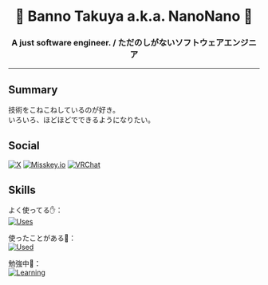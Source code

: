<h1 align="center">👋 Banno Takuya a.k.a. NanoNano 👋</h1>
<h3 align="center">A just software engineer. / ただのしがないソフトウェアエンジニア</h3>

<hr />

## Summary

技術をこねこねしているのが好き。  
いろいろ、ほどほどでできるようになりたい。

## Social

[![X](https://img.shields.io/badge/-X(Twitter)-000000.svg?logo=x&style=for-the-badge)](https://x.com/nano2_aloerina)
[![Misskey.io](https://img.shields.io/badge/-Misskey.io-4f4f4f.svg?logo=misskey&style=for-the-badge)](https://misskey.io/@nano2aloerina)
[![VRChat](https://img.shields.io/badge/-VRChat-4f4f4f.svg?logo=vrchat&style=for-the-badge)](https://vrchat.com/home/user/usr_42747ea9-e0c1-4316-9e61-a16c30337db2)


## Skills

よく使ってる✋：  
[![Uses](https://skillicons.dev/icons?i=js,ts,react,tauri&theme=light)](https://skillicons.dev)

使ったことがある💪：  
[![Used](https://skillicons.dev/icons?i=java,kotlin,androidstudio,flutter,vue,angular,electron,php,py,docker&theme=light)](https://skillicons.dev)

勉強中🌱：  
[![Learning](https://skillicons.dev/icons?i=aws,rust,figma&theme=light)](https://skillicons.dev)




<!--
**nano-nano/nano-nano** is a ✨ _special_ ✨ repository because its `README.md` (this file) appears on your GitHub profile.

Here are some ideas to get you started:

- 🔭 I’m currently working on ...
- 🌱 I’m currently learning ...
- 👯 I’m looking to collaborate on ...
- 🤔 I’m looking for help with ...
- 💬 Ask me about ...
- 📫 How to reach me: ...
- 😄 Pronouns: ...
- ⚡ Fun fact: ...
-->
